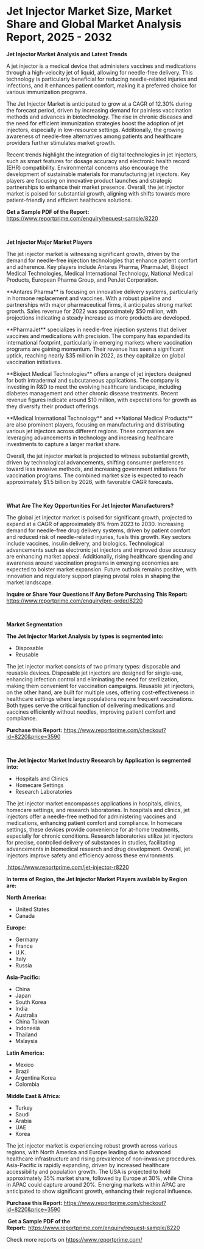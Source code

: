 <p><h1>Jet Injector Market Size, Market Share and Global Market Analysis Report, 2025 - 2032</h1></p><p><strong>Jet Injector Market Analysis and Latest Trends</strong></p>
<p><p>A jet injector is a medical device that administers vaccines and medications through a high-velocity jet of liquid, allowing for needle-free delivery. This technology is particularly beneficial for reducing needle-related injuries and infections, and it enhances patient comfort, making it a preferred choice for various immunization programs.</p><p>The Jet Injector Market is anticipated to grow at a CAGR of 12.30% during the forecast period, driven by increasing demand for painless vaccination methods and advances in biotechnology. The rise in chronic diseases and the need for efficient immunization strategies boost the adoption of jet injectors, especially in low-resource settings. Additionally, the growing awareness of needle-free alternatives among patients and healthcare providers further stimulates market growth.</p><p>Recent trends highlight the integration of digital technologies in jet injectors, such as smart features for dosage accuracy and electronic health record (EHR) compatibility. Environmental concerns also encourage the development of sustainable materials for manufacturing jet injectors. Key players are focusing on innovative product launches and strategic partnerships to enhance their market presence. Overall, the jet injector market is poised for substantial growth, aligning with shifts towards more patient-friendly and efficient healthcare solutions.</p></p>
<p><strong>Get a Sample PDF of the Report:&nbsp;</strong> <a href="https://www.reportprime.com/enquiry/request-sample/8220?utm_campaign=3219&utm_medium=2&utm_source=Github&utm_content=ia&utm_term=19032025&utm_id=jet-injector">https://www.reportprime.com/enquiry/request-sample/8220</a></p>
<p>&nbsp;</p>
<p><strong>Jet Injector Major Market Players</strong></p>
<p><p>The jet injector market is witnessing significant growth, driven by the demand for needle-free injection technologies that enhance patient comfort and adherence. Key players include Antares Pharma, PharmaJet, Bioject Medical Technologies, Medical International Technology, National Medical Products, European Pharma Group, and PenJet Corporation.</p><p>**Antares Pharma** is focusing on innovative delivery systems, particularly in hormone replacement and vaccines. With a robust pipeline and partnerships with major pharmaceutical firms, it anticipates strong market growth. Sales revenue for 2022 was approximately $50 million, with projections indicating a steady increase as more products are developed.</p><p>**PharmaJet** specializes in needle-free injection systems that deliver vaccines and medications with precision. The company has expanded its international footprint, particularly in emerging markets where vaccination programs are gaining momentum. Their revenue has seen a significant uptick, reaching nearly $35 million in 2022, as they capitalize on global vaccination initiatives.</p><p>**Bioject Medical Technologies** offers a range of jet injectors designed for both intradermal and subcutaneous applications. The company is investing in R&D to meet the evolving healthcare landscape, including diabetes management and other chronic disease treatments. Recent revenue figures indicate around $10 million, with expectations for growth as they diversify their product offerings.</p><p>**Medical International Technology** and **National Medical Products** are also prominent players, focusing on manufacturing and distributing various jet injectors across different regions. These companies are leveraging advancements in technology and increasing healthcare investments to capture a larger market share.</p><p>Overall, the jet injector market is projected to witness substantial growth, driven by technological advancements, shifting consumer preferences toward less invasive methods, and increasing government initiatives for vaccination programs. The combined market size is expected to reach approximately $1.5 billion by 2026, with favorable CAGR forecasts.</p></p>
<p>&nbsp;</p>
<p><strong>What Are The Key Opportunities For Jet Injector Manufacturers?</strong></p>
<p><p>The global jet injector market is poised for significant growth, projected to expand at a CAGR of approximately 8% from 2023 to 2030. Increasing demand for needle-free drug delivery systems, driven by patient comfort and reduced risk of needle-related injuries, fuels this growth. Key sectors include vaccines, insulin delivery, and biologics. Technological advancements such as electronic jet injectors and improved dose accuracy are enhancing market appeal. Additionally, rising healthcare spending and awareness around vaccination programs in emerging economies are expected to bolster market expansion. Future outlook remains positive, with innovation and regulatory support playing pivotal roles in shaping the market landscape.</p></p>
<p><strong>Inquire or Share Your Questions If Any Before Purchasing This Report:</strong> <a href="https://www.reportprime.com/enquiry/pre-order/8220?utm_campaign=3219&utm_medium=2&utm_source=Github&utm_content=ia&utm_term=19032025&utm_id=jet-injector">https://www.reportprime.com/enquiry/pre-order/8220</a></p>
<p>&nbsp;</p>
<p><strong>Market Segmentation</strong></p>
<p><strong>The Jet Injector Market Analysis by types is segmented into:</strong></p>
<p><ul><li>Disposable</li><li>Reusable</li></ul></p>
<p><p>The jet injector market consists of two primary types: disposable and reusable devices. Disposable jet injectors are designed for single-use, enhancing infection control and eliminating the need for sterilization, making them convenient for vaccination campaigns. Reusable jet injectors, on the other hand, are built for multiple uses, offering cost-effectiveness in healthcare settings where large populations require frequent vaccinations. Both types serve the critical function of delivering medications and vaccines efficiently without needles, improving patient comfort and compliance.</p></p>
<p><strong>Purchase this Report:&nbsp;</strong><a href="https://www.reportprime.com/checkout?id=8220&price=3590&utm_campaign=3219&utm_medium=2&utm_source=Github&utm_content=ia&utm_term=19032025&utm_id=jet-injector">https://www.reportprime.com/checkout?id=8220&price=3590</a></p>
<p>&nbsp;</p>
<p><strong>The Jet Injector Market Industry Research by Application is segmented into:</strong></p>
<p><ul><li>Hospitals and Clinics</li><li>Homecare Settings</li><li>Research Laboratories</li></ul></p>
<p><p>The jet injector market encompasses applications in hospitals, clinics, homecare settings, and research laboratories. In hospitals and clinics, jet injectors offer a needle-free method for administering vaccines and medications, enhancing patient comfort and compliance. In homecare settings, these devices provide convenience for at-home treatments, especially for chronic conditions. Research laboratories utilize jet injectors for precise, controlled delivery of substances in studies, facilitating advancements in biomedical research and drug development. Overall, jet injectors improve safety and efficiency across these environments.</p></p>
<p><a href="https://www.reportprime.com/jet-injector-r8220?utm_campaign=3219&utm_medium=2&utm_source=Github&utm_content=ia&utm_term=19032025&utm_id=jet-injector">&nbsp;https://www.reportprime.com/jet-injector-r8220</a></p>
<p><strong>In terms of Region, the Jet Injector Market Players available by Region are:</strong></p>
<p>
    <p> <strong> North America: </strong>
        <ul>
            <li>United States</li>
            <li>Canada</li>
        </ul>
        </p> 
    <p> <strong> Europe: </strong>
        <ul>
            <li>Germany</li>
            <li>France</li>
            <li>U.K.</li>
            <li>Italy</li>
            <li>Russia</li>
        </ul>
        </p> 
    <p> <strong> Asia-Pacific: </strong>
        <ul>
            <li>China</li>
            <li>Japan</li>
            <li>South Korea</li>
            <li>India</li>
            <li>Australia</li>
            <li>China Taiwan</li>
            <li>Indonesia</li>
            <li>Thailand</li>
            <li>Malaysia</li>
        </ul>
        </p> 
    <p> <strong> Latin America: </strong>
        <ul>
            <li>Mexico</li>
            <li>Brazil</li>
            <li>Argentina Korea</li>
            <li>Colombia</li>
        </ul>
        </p> 
    <p> <strong> Middle East & Africa: </strong>
        <ul>
            <li>Turkey</li>
            <li>Saudi</li>
            <li>Arabia</li>
            <li>UAE</li>
            <li>Korea</li>
        </ul>
    </p>
    </p>
<p><p>The jet injector market is experiencing robust growth across various regions, with North America and Europe leading due to advanced healthcare infrastructure and rising prevalence of non-invasive procedures. Asia-Pacific is rapidly expanding, driven by increased healthcare accessibility and population growth. The USA is projected to hold approximately 35% market share, followed by Europe at 30%, while China in APAC could capture around 20%. Emerging markets within APAC are anticipated to show significant growth, enhancing their regional influence.</p></p>
<p><strong>Purchase this Report: </strong><a href="https://www.reportprime.com/checkout?id=8220&price=3590&utm_campaign=3219&utm_medium=2&utm_source=Github&utm_content=ia&utm_term=19032025&utm_id=jet-injector">https://www.reportprime.com/checkout?id=8220&price=3590</a></p>
<p>&nbsp;<strong>Get a Sample PDF of the Report:&nbsp;&nbsp;</strong><a href="https://www.reportprime.com/enquiry/request-sample/8220?utm_campaign=3219&utm_medium=2&utm_source=Github&utm_content=ia&utm_term=19032025&utm_id=jet-injector">https://www.reportprime.com/enquiry/request-sample/8220</a></p>
<p><strong></strong></p>
<p>Check more reports on <a href="https://www.reportprime.com/?utm_campaign=3219&utm_medium=2&utm_source=Github&utm_content=ia&utm_term=19032025&utm_id=jet-injector">https://www.reportprime.com/</a></p>